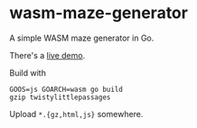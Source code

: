 # wasm-maze-generator
A simple WASM maze generator in Go.

There's a [live demo](http://frigidriver.com/mazes).

Build with

	GOOS=js GOARCH=wasm go build
	gzip twistylittlepassages

Upload `*.{gz,html,js}` somewhere.